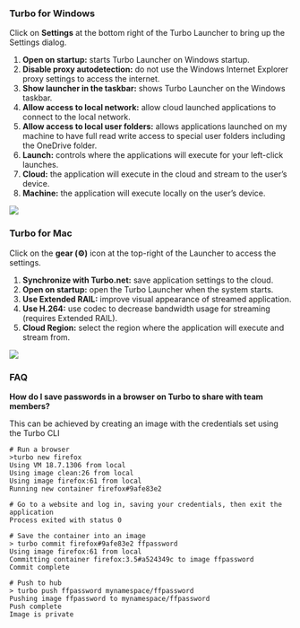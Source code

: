 ﻿### Turbo for Windows 

Click on **Settings** at the bottom right of the Turbo Launcher to bring up the Settings dialog. 

1. **Open on startup:** starts Turbo Launcher on Windows startup.
2. **Disable proxy autodetection:** do not use the Windows Internet Explorer proxy settings to access the internet.
3. **Show launcher in the taskbar:** shows Turbo Launcher on the Windows taskbar.
4. **Allow access to local network:** allow cloud launched applications to connect to the local network.
5. **Allow access to local user folders:** allows applications launched on my machine to have full read write access to special user folders including the OneDrive folder.
6. **Launch:** controls where the applications will execute for your left-click launches.
1. **Cloud:** the application will execute in the cloud and stream to the user’s device.
2. **Machine:** the application will execute locally on the user’s device.

![](/docs/getting_started/advanced_settings/configuring-the-default-launch-setting-for-applications.png)

### Turbo for Mac 

Click on the **gear (⚙)** icon at the top-right of the Launcher to access the settings.

1. **Synchronize with Turbo.net:** save application settings to the cloud.
2. **Open on startup:** open the Turbo Launcher when the system starts.
3. **Use Extended RAIL:** improve visual appearance of streamed application.
4. **Use H.264:** use codec to decrease bandwidth usage for streaming (requires Extended RAIL).
5. **Cloud Region:** select the region where the application will execute and stream from.

![](/docs/getting_started/advanced_settings/configuring-the-default-launch-setting-for-applications-mac.png)


### FAQ

**How do I save passwords in a browser on Turbo to share with team members?**

This can be achieved by creating an image with the credentials set using the Turbo CLI

```
# Run a browser
>turbo new firefox
Using VM 18.7.1306 from local
Using image clean:26 from local
Using image firefox:61 from local
Running new container firefox#9afe83e2

# Go to a website and log in, saving your credentials, then exit the application
Process exited with status 0

# Save the container into an image
> turbo commit firefox#9afe83e2 ffpassword
Using image firefox:61 from local
Committing container firefox:3.5#a524349c to image ffpassword
Commit complete

# Push to hub
> turbo push ffpassword mynamespace/ffpassword
Pushing image ffpassword to mynamespace/ffpassword
Push complete
Image is private
```
